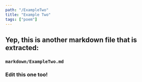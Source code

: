 ```yaml
---
path: "/ExampleTwo"
title: "Example Two"
tags: ["poem"]
---
```


## Yep, this is another markdown file that is extracted: 
### ``` markdown/ExampleTwo.md ```

### Edit this one too!
